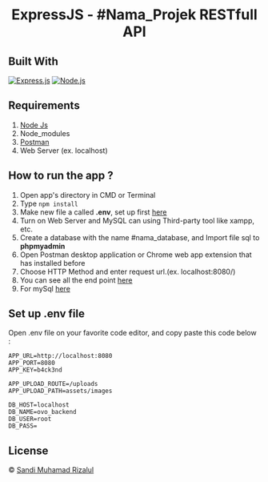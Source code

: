<h1 align="center">ExpressJS - #Nama_Projek RESTfull API</h1>

## Built With

[![Express.js](https://img.shields.io/badge/Express.js-4.x-orange.svg?style=rounded-square)](https://expressjs.com/en/starter/installing.html)
[![Node.js](https://img.shields.io/badge/Node.js-v.12.13-green.svg?style=rounded-square)](https://nodejs.org/)

## Requirements

1. <a href="https://nodejs.org/en/download/">Node Js</a>
2. Node_modules
3. <a href="https://www.getpostman.com/">Postman</a>
4. Web Server (ex. localhost)

## How to run the app ?

1. Open app's directory in CMD or Terminal
2. Type `npm install`
3. Make new file a called **.env**, set up first [here](#set-up-env-file)
4. Turn on Web Server and MySQL can using Third-party tool like xampp, etc.
5. Create a database with the name #nama_database, and Import file sql to **phpmyadmin**
6. Open Postman desktop application or Chrome web app extension that has installed before
7. Choose HTTP Method and enter request url.(ex. localhost:8080/)
8. You can see all the end point [here](https://www.getpostman.com/collections/e5d8e63879241482847a)
9. For mySql [here](https://drive.google.com/file/d/18V_61LOT8wzTE1ayHLO2zV0WIbm1UaAr/view)

## Set up .env file

Open .env file on your favorite code editor, and copy paste this code below :

```
APP_URL=http://localhost:8080
APP_PORT=8080
APP_KEY=b4ck3nd

APP_UPLOAD_ROUTE=/uploads
APP_UPLOAD_PATH=assets/images

DB_HOST=localhost
DB_NAME=ovo_backend
DB_USER=root
DB_PASS=
```

## License

© [Sandi Muhamad Rizalul](https://github.com/PurpleReborn/)
